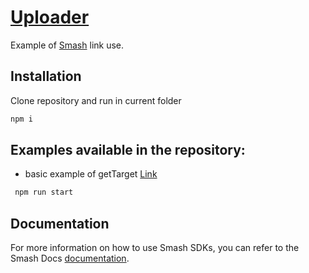 # [Uploader](https://github.com/fromsmash/smash-sdk-js)

Example of [Smash](https://api.fromsmash.com/) link use.

## Installation

Clone repository and run in current folder

```bash
npm i

```

## Examples available in the repository:

* basic example of getTarget [Link](https://github.com/fromsmash/example-js/blob/main/node/ts/link/src/index.ts)
```javascript
 npm run start
```

## Documentation

For more information on how to use Smash SDKs, you can refer to the Smash Docs [documentation](https://api.fromsmash.com/docs/quick-start/node-js).